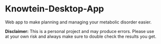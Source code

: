 # Knowtein-Desktop-App
Web app to make planning and managing your metabolic disorder easier.


**Disclaimer:**
This is a personal project and may produce errors. 
Please use at your own risk and always make sure to double check the results you get.
